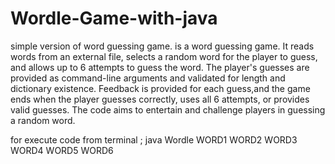# Wordle-Game-with-java
simple version of word guessing game.
 is a word guessing game. It reads words from an external file, 
 selects a random word for the player to guess, and allows up to 6 attempts to guess the word.
 The player's guesses are provided as command-line arguments and validated for length and dictionary existence.
 Feedback is provided for each guess,and the game ends when the player guesses correctly, uses all 6 attempts,
 or provides valid guesses. The code aims to entertain and challenge players in guessing a random word.

 for execute code from terminal ;
 java Wordle WORD1 WORD2 WORD3 WORD4 WORD5 WORD6

 
